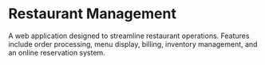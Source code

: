 # Restaurant Management
 A web application designed to streamline restaurant operations. Features include order processing, menu display, billing, inventory management, and an online reservation system.
